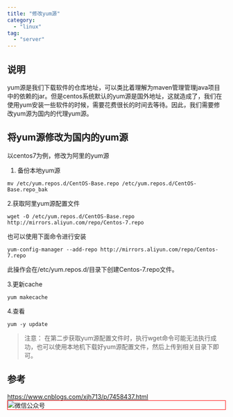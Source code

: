 ```yaml
---
title: "修改yum源"
category:
  - "linux"
tag:
  - "server"
---
```



## 说明

yum源是我们下载软件的仓库地址，可以类比着理解为maven管理管理java项目中的依赖的jar。但是centos系统默认的yum源是国外地址，这就造成了，我们在使用yum安装一些软件的时候，需要花费很长的时间去等待。因此，我们需要修改yum源为国内的代理yum源。

## 将yum源修改为国内的yum源

以centos7为例，修改为阿里的yum源
1. 备份本地yum源

`mv /etc/yum.repos.d/CentOS-Base.repo /etc/yum.repos.d/CentOS-Base.repo_bak `

2.获取阿里yum源配置文件

 `wget -O /etc/yum.repos.d/CentOS-Base.repo http://mirrors.aliyun.com/repo/Centos-7.repo`

也可以使用下面命令进行安装

```
yum-config-manager --add-repo http://mirrors.aliyun.com/repo/Centos-7.repo
```

此操作会在/etc/yum.repos.d/目录下创建Centos-7.repo文件。

3.更新cache

 `yum makecache`

4.查看

 `yum -y update`

> 注意：
>  在第二步获取yum源配置文件时，执行wget命令可能无法执行成功，也可以使用本地机下载好yum源配置文件，然后上传到相关目录下即可。

## 参考

https://www.cnblogs.com/xjh713/p/7458437.html
<img style="border:1px red solid; display:block; margin:0 auto;" :src="$withBase('/qrcode.jpg')" alt="微信公众号" />

